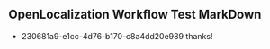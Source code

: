 ## OpenLocalization Workflow Test MarkDown
* 230681a9-e1cc-4d76-b170-c8a4dd20e989 thanks!

<!--HONumber=Sep16_HO1-->


